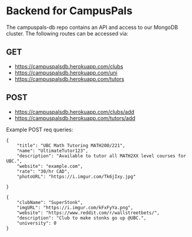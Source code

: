# Backend for CampusPals

The campuspals-db repo contains an API and access to our MongoDB cluster. The following routes can be accessed via:

## GET
- https://campuspalsdb.herokuapp.com/clubs
- https://campuspalsdb.herokuapp.com/uni
- https://campuspalsdb.herokuapp.com/tutors



## POST
- https://campuspalsdb.herokuapp.com/clubs/add
- https://campuspalsdb.herokuapp.com/tutors/add

Example POST req queries:
```
{
    "title": "UBC Math Tutoring MATH200/221",
    "name": "UltimateTutor123",
    "description": "Available to tutor all MATH2XX level courses for UBC.",
    "website": "example.com",
    "rate": "30/hr CAD",
    "photoURL": "https://i.imgur.com/Tk6jIxy.jpg"
    
}

{
    "clubName": "SuperStonk",
    "imgURL": "https://i.imgur.com/kFxFyYa.png",
    "website": "https://www.reddit.com/r/wallstreetbets/",
    "description": "Club to make stonks go up @UBC.",
    "university": 0
}

```
